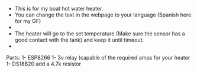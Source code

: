  * This is for my boat hot water heater.
 * You can change the text in the webpage to your language (Spanish here for my GF)
 * 
 * The heater will go to the set temperature (Make sure the sensor has a good contact with the tank) and keep it until timeout.
 *
 Parts:
1- ESP8266
1- 3v relay (capable of the required amps for your heater
1- DS18B20 add a 4.7k resistor

 
